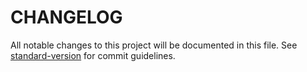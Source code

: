 # CHANGELOG

All notable changes to this project will be documented in this file. See [standard-version](https://github.com/conventional-changelog/standard-version) for commit guidelines.
